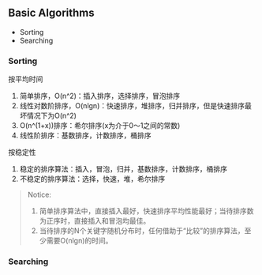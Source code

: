 ## Basic Algorithms

- Sorting
- Searching

### Sorting 

按平均时间

1. 简单排序，O(n^2)：插入排序，选择排序，冒泡排序
2. 线性对数阶排序，O(nlgn)：快速排序，堆排序，归并排序，但是快速排序最坏情况下为O(n^2)
3. O(n^(1+x))排序：希尔排序(x为介于0～1之间的常数)
4. 线性阶排序：基数排序，计数排序，桶排序

按稳定性

1. 稳定的排序算法：插入，冒泡，归并，基数排序，计数排序，桶排序
2. 不稳定的排序算法：选择，快速，堆，希尔排序

> Notice: 
> 
> 1. 简单排序算法中，直接插入最好，快速排序平均性能最好；当待排序数为正序时，直接插入和冒泡均最佳。
> 2. 当待排序的N个关键字随机分布时，任何借助于“比较”的排序算法，至少需要O(nlgn)的时间。

### Searching

